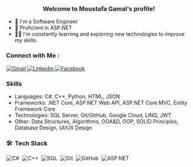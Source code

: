 <h3 align="center">
  Welcome to Moustafa Gamal's profile!
</h3>

- 🏢 I'm a Software Engineer
- 🚀 Proficient in ASP.NET
- 👨‍💻 I'm constantly learning and exploring new technologies to improve my skills.

### Connect with Me :

<a href="mailto:moustafa.gamal672@gmail.com">
  <img src="https://img.shields.io/badge/gmail-%23EA4335.svg?style=plastic&logo=gmail&logoColor=white" alt="Gmail"/>
</a>

<a href="https://www.linkedin.com/in/imoustafagamal/" target="_blank" rel="noopener noreferrer">
  <img src="https://img.shields.io/badge/linkedin-%230A66C2.svg?style=plastic&logo=linkedin&logoColor=white" alt="LinkedIn"/>
</a>

<a href="https://www.facebook.com/mouustafagamal" target="_blank" rel="noopener noreferrer">
  <img src="https://img.shields.io/badge/facebook-%231877F2.svg?style=plastic&logo=facebook&logoColor=white" alt="Facebook"/>
</a>


### Skills
- Languages: C#, C++, Python, HTML, JSON
- Frameworks: .NET Core, ASP.NET Web API, ASP.NET Core MVC, Entity Framework Core
- Technologies: SQL Server, Git/GitHub, Google Cloud, LINQ, JWT
- Other: Data Structures, Algorithms, OOA&D, OOP, SOLID Principles, Database Design, UI/UX Design


### 🛠 &nbsp;Tech Stack
![C#](https://img.shields.io/badge/-Csharp-05122A?style=flat&logo=Csharp)&nbsp;
![C++](https://img.shields.io/badge/-C++-05122A?style=flat&logo=Cplusplus&logoColor=FFFFFF)&nbsp;
![SQL](https://img.shields.io/badge/-SQL-05122A?style=flat&logo=SQL&logoColor=FFFFFF)&nbsp;
![Git](https://img.shields.io/badge/-Git-05122A?style=flat&logo=git&logoColor=FFFFFF)&nbsp;
![GitHub](https://img.shields.io/badge/-GitHub-05122A?style=flat&logo=github)&nbsp;
![ASP.NET](https://img.shields.io/badge/-.NET-05122A?style=flat&logo=.NET&logoColor=FFFFFF)&nbsp;


</a>

